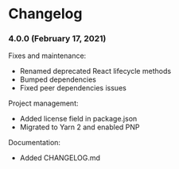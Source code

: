 # Changelog

### 4.0.0 (February 17, 2021)

Fixes and maintenance:

- Renamed deprecated React lifecycle methods
- Bumped dependencies
- Fixed peer dependencies issues

Project management:

- Added license field in package.json
- Migrated to Yarn 2 and enabled PNP

Documentation:

- Added CHANGELOG.md